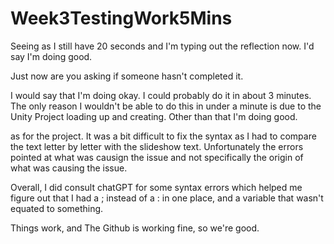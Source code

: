 # Week3TestingWork5Mins

Seeing as I still have 20 seconds and I'm typing out the reflection now. I'd say I'm doing good.

Just now are you asking if someone hasn't completed it.

I would say that I'm doing okay. I could probably do it in about 3 minutes. The only reason I wouldn't be able to do this in under a minute is due to the Unity Project loading up and creating. Other than that
I'm doing good.

as for the project. It was a bit difficult to fix the syntax as I had to compare the text letter by letter with the slideshow text. Unfortunately the errors pointed at what was causign the issue and not specifically the origin
of what was causing the issue.

Overall, I did consult chatGPT for some syntax errors which helped me figure out that I had a ; instead of a : in one place, and a variable that wasn't equated to something.

Things work, and The Github is working fine, so we're good.